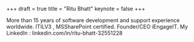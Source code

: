 +++
draft = true
title = "Ritu Bhatt"
keynote = false
+++

More than 15 years of software development and support experience worldwide. ITILV3 , MSSharePoint certified. Founder/CEO iEngageIT.  My LinkedIn : linkedin.com/in/ritu-bhatt-32551228